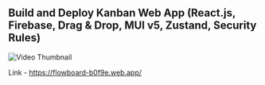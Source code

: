 ## Build and Deploy Kanban Web App (React.js, Firebase, Drag & Drop, MUI v5, Zustand, Security Rules)

![Video Thumbnail](https://i3.ytimg.com/vi/5H0I97Pe9YY/maxresdefault.jpg)

Link - https://flowboard-b0f9e.web.app/

